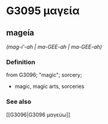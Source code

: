 # G3095 μαγεία

## mageía

_(mag-i'-ah | ma-GEE-ah | ma-GEE-ah)_

### Definition

from G3096; "magic"; sorcery; 

- magic, magic arts, sorceries

### See also

[[G3096|G3096 μαγεύω]]

